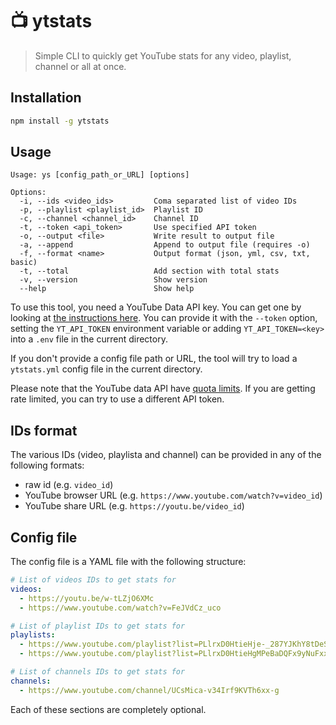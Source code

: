 # :tv: ytstats

> Simple CLI to quickly get YouTube stats for any video, playlist, channel or all at once.

## Installation

```bash
npm install -g ytstats
```

## Usage

```
Usage: ys [config_path_or_URL] [options]

Options:
  -i, --ids <video_ids>         Coma separated list of video IDs
  -p, --playlist <playlist_id>  Playlist ID
  -c, --channel <channel_id>    Channel ID
  -t, --token <api_token>       Use specified API token
  -o, --output <file>           Write result to output file
  -a, --append                  Append to output file (requires -o)
  -f, --format <name>           Output format (json, yml, csv, txt, basic)
  -t, --total                   Add section with total stats
  -v, --version                 Show version
  --help                        Show help
```

To use this tool, you need a YouTube Data API key. You can get one by looking at [the instructions here](https://developers.google.com/youtube/v3/getting-started). You can provide it with the `--token` option, setting the `YT_API_TOKEN` environment variable or adding `YT_API_TOKEN=<key>` into a `.env` file in the current directory.

If you don't provide a config file path or URL, the tool will try to load a `ytstats.yml` config file in the current directory.

Please note that the YouTube data API have [quota limits](https://developers.google.com/youtube/v3/getting-started#quota). If you are getting rate limited, you can try to use a different API token.

## IDs format

The various IDs (video, playlista and channel) can be provided in any of the following formats:
- raw id (e.g. `video_id`)
- YouTube browser URL (e.g. `https://www.youtube.com/watch?v=video_id`)
- YouTube share URL (e.g. `https://youtu.be/video_id`)

## Config file

The config file is a YAML file with the following structure:

```yaml
# List of videos IDs to get stats for
videos:
  - https://youtu.be/w-tLZjO6XMc
  - https://www.youtube.com/watch?v=FeJVdCz_uco

# List of playlist IDs to get stats for
playlists:
  - https://www.youtube.com/playlist?list=PLlrxD0HtieHje-_287YJKhY8tDeSItwtg
  - https://www.youtube.com/playlist?list=PLlrxD0HtieHgMPeBaDQFx9yNuFxx6S1VG

# List of channels IDs to get stats for
channels:
  - https://www.youtube.com/channel/UCsMica-v34Irf9KVTh6xx-g
```

Each of these sections are completely optional.
